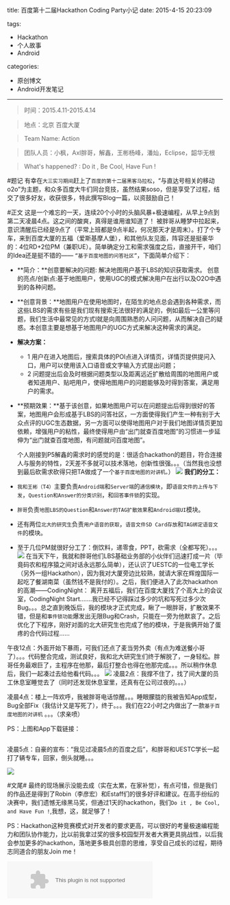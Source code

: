 title: 百度第十二届Hackathon Coding Party小记
date: 2015-4-15 20:23:09

tags:

 - Hackathon
 - 个人故事
 -  Android

categories:

 - 原创博文
 - Android开发笔记

---

>时间：2015.4.11-2015.4.14

>地点：北京 百度大厦

>Team Name: Action

>团队人员：小枫，Axl胖哥，解鑫，王彬杨峰，潘灿，Eclipse，韶华无根

>What's happened? : Do it , Be Cool, Have Fun !


#题记
有幸在`大三实习期间`赶上了`百度的第十二届黑客马拉松`，“与直达号相关的移动o2o”为主题，和众多百度大牛们同台竞技，虽然结果soso，但是享受了过程，结交了很多好友，收获很多，特此撰写Blog一篇，以资鼓励自己！
<!--more-->
 
#正文
这是一个难忘的一天，连续20个小时的头脑风暴+极速编程，从早上9点到第二天凌晨4点。这之间的酸爽，真得是谁用谁知道了！
        被胖哥从睡梦中拉起来，意识清醒后已经是9点了（平常上班都是9点半起，何况那天才是周末）。打了个专车，来到百度大厦的五福（爱斯基摩人堡），和其他队友见面，阵容还是挺豪华的：4位RD+2位PM（兼职UE）。简单确定分工和需求强度之后，直接开干，咱们的Idea还是挺不错的—— ` “基于百度地图的问答社区” `，下面简单介绍下：
        
  - **简介：**创意要解决的问题: 解决地图用户基于LBS的知识获取需求。 创意的亮点/创新点:基于地图用户，使用UGC的模式解决用户在出行以及O2O中遇到的各种问题。
  
  - **创意背景：**地图用户在使用地图时，在陌生的地点总会遇到各种需求，而这些LBS的需求有些是我们现有搜索无法很好的满足的，例如最后一公里等问题，我们生活中最常见的方式I就是向周围熟悉的人问问题，从而解决自己的疑惑。本创意主要是想基于地图用户的UGC方式来解决这种需求的满足。
  
   - **解决方案：**
     - 1 用户在进入地图后，搜索具体的POI点进入详情页，详情页提供提问入口，用户可以使用该入口语音或文字输入方式提出问题；
     -  2 问题提出后会及时根据问题类型以及距离远近扩散给周围的地图用户或者知道用户、贴吧用户，使得地图用户的问题能够及时得到答案，满足用户的需求。
     
 - **预期效果：**基于该创意，如果地图用户可以在问题提出后得到很好的答案，地图用户会形成基于LBS的问答社区，一方面使得我们产生一种有别于大众点评的UGC生态数据，另一方面可以使得地图用户对于我们地图详情页更加依赖，增强用户的粘性，最终使得用户由“出门就查百度地图”的习惯进一步延伸为“出门就查百度地图，有问题就问百度地图”。        
 
   个人刚接到P5解鑫的需求时的感觉的是：很适合hackathon的题目，符合连接人与服务的特性，2天差不多就可以技术落地，创新性很强。。。（当然我也没想到最后砍需求砍得只把TA做成了一个`基于百度地图的对讲机。`）
 ![](http://7xi6qz.com1.z0.glb.clouddn.com/baiduhackathondefault.jpeg)
 **我们的分工：**
 
 - `我和王彬（T4）`主要负责`Android端`和`Server端`的`通信模块`，即`语音文件的上传与下发`，`Question和Answer的分类识别`，和`回答事件锁`的实现。
 - `胖哥`负责`地图LBS的Question`和`Answer的TAG扩散效果`和`Android端UI`模块。
 - 还有两位`北大的研究生`负责`用户语音的获取`，`语音文件SD Card存放`和`TAG绑定语音文件`的模块。
 - 至于几位PM就很好分工了：倒饮料，递零食，PPT，砍需求（全都写死）。。。
 ![](http://7xi6qz.com1.z0.glb.clouddn.com/baiduhackathondefault2.jpeg)
 在当天下午，我就和胖哥他们LBS基础业务部的小伙伴们迅速打成一片（毕竟码农和程序猿之间对话永远那么简单），还认识了UESTC的一位电工学长（另外一组Hackathon），因为我对大厦旁边比较熟，就请大家在辉煌国际一起吃了餐湖南菜（虽然钱不是我付的）。之后，我们便进入了此次hackathon的高潮——CodingNight：
 离开五福后，我们在百度大厦找了个高大上的会议室，CodingNight Start.......我已经不记得踩过多少的坑和写死过多少次Bug。。。总之直到晚饭后，我的模块才正式完成，瞅了一眼胖哥，扩散效果不错，但是和`事件锁功能`爆发出无限Bug和Crash，只能在一旁为他默哀了。之后优化了下程序，刚好对面的北大研究生也完成了他的模块，于是我俩开始了蛋疼的合代码过程......
 

午夜12点：外面开始下暴雨，可我们还点了麦当劳外卖（有点为难送餐小哥了）。。。代码整合完成，测试良好，我和北大研究生们终于解脱了，一身轻松。胖哥任务最艰巨了，主程序在他那，最后打整合也得在他那完成。。。所以稍作休息后，我们一起凑过去给他看代码。。。
![](http://7xi6qz.com1.z0.glb.clouddn.com/baiduhackathondefault1.jpeg)
凌晨2点：我撑不住了，找了间大厦的员工休息室睡觉去了（同时还发现休息室里，还真有在公司过夜的。。。）

凌晨4点：楼上一阵欢呼，我被胖哥电话惊醒。。。睡眼朦胧的我被告知App成型，Bug全部Fix（我估计又是写死了），终于。。。我们在22小时之内做出了一款`基于百度地图的对讲机` 。。。（求亲喷）

PS：上图和App下载链接：

![]()


凌晨5点：自豪的宣布：“我见过凌晨5点的百度之后”，和胖哥和UESTC学长一起打了辆专车，回家，倒头就睡。。。
 
 ![](http://7xi6qz.com1.z0.glb.clouddn.com/baiduhackathondefault3.jpeg)
 
#文尾#
最终的现场展示没能去成（实在太累，在家补觉），有点可惜，但是我们的作品还是得到了Robin（李彦宏）和Estaff们的很多好评和建议。在高手纷纭的决赛中，我们遗憾无缘黑马奖，但通过1天的hackathon，我们`Do it , Be Cool, and Have Fun !`,我想，这，就足够了！

PS：Hackathon这种竞赛模式对开发者的要求更高，可以很好的考量极速编程能力和团队协作能力，比以前我拿过奖的很多校园型开发者大赛更具挑战性，以后我会参加更多的hackathon，落地更多极具创意的思维，享受自己成长的过程，期待志同道合的朋友Join me！


<embed src="http://music.163.com/style/swf/widget.swf?sid=28949412&type=2&auto=1&width=320&height=66" width="340" height="86"  allowNetworking="all"></embed>